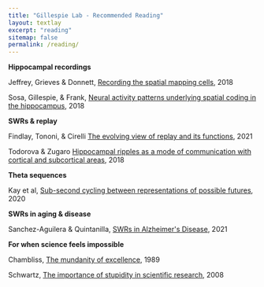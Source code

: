 ```yaml
---
title: "Gillespie Lab - Recommended Reading"
layout: textlay
excerpt: "reading"
sitemap: false
permalink: /reading/
---
```


**Hippocampal recordings**

Jeffrey, Grieves & Donnett, <a href="{{ site.url }}{{ site.baseurl }}/pdfs/jeffrey.pdf">Recording the spatial mapping cells</a>, 2018

Sosa, Gillespie, & Frank, <a href="{{ site.url }}{{ site.baseurl }}/pdfs/sosa.pdf">Neural activity patterns underlying spatial coding in the hippocampus</a>, 2018

**SWRs & replay**

Findlay, Tononi, & Cirelli <a href="pdfs/findlay.pdf">The evolving view of replay and its functions</a>, 2021

Todorova & Zugaro <a href="pdfs/todorova.pdf">Hippocampal ripples as a mode of communication with cortical and subcortical areas</a>, 2018

**Theta sequences**

Kay et al, <a href="/pdfs/kay.pdf">Sub-second cycling between representations of possible futures</a>, 2020


**SWRs in aging & disease**

Sanchez-Aguilera & Quintanilla, <a href="pdfs/sanchez.pdf">SWRs in Alzheimer's Disease</a>, 2021


**For when science feels impossible**

Chambliss, <a href="pdfs/chambliss.pdf">The mundanity of excellence</a>, 1989

Schwartz, <a href="pdfs/schwartz.pdf">The importance of stupidity in scientific research</a>, 2008


